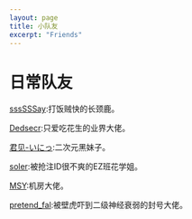 ```yaml
---
layout: page
title: 小队友
excerpt: "Friends"
---
```


# 日常队友

[sssSSSay](https://ssssssay.github.io/):打饭贼快的长颈鹿。

[Dedsecr](https://dedsecr.github.io/):只爱吃花生的业界大佬。

[君见-いにっ](https://www.51nod.com/blog/blog.html#!blogId=173):二次元黑妹子。

[soler](https://olers.github.io/):被抢注ID很不爽的EZ班花学姐。

[MSY](https://13091291791msy.github.io/):机房大佬。

[pretend_fal](http://blog.csdn.net/pretend_fal):被壁虎吓到二级神经衰弱的封号大佬。
